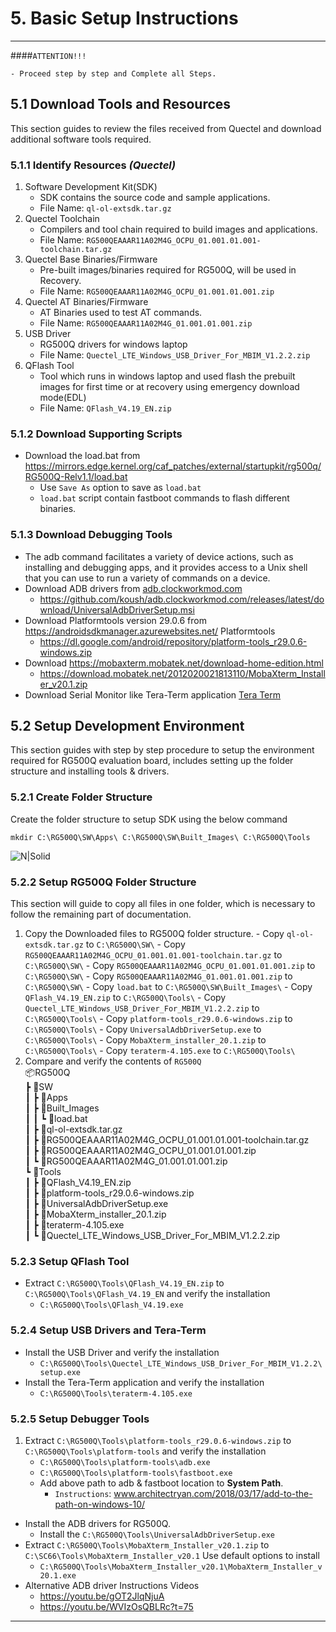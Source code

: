 # 5. Basic Setup Instructions

------------
####`ATTENTION!!!`
```warning
- Proceed step by step and Complete all Steps.
```

## 5.1 Download Tools and Resources
This section guides to review the files received from Quectel and download additional software tools required.

### 5.1.1 Identify Resources _(Quectel)_
   
   1. Software Development Kit(SDK)
      - SDK contains the source code and sample applications.
      - File Name: `ql-ol-extsdk.tar.gz`
   2. Quectel Toolchain
      - Compilers and tool chain required to build images and applications.
      - File Name: `RG500QEAAAR11A02M4G_OCPU_01.001.01.001-toolchain.tar.gz`
   3. Quectel Base Binaries/Firmware
      - Pre-built images/binaries required for RG500Q, will be used in Recovery.
      - File Name: `RG500QEAAAR11A02M4G_OCPU_01.001.01.001.zip`
   4. Quectel AT Binaries/Firmware
      - AT Binaries used to test AT commands.
      - File Name: `RG500QEAAAR11A02M4G_01.001.01.001.zip`
   5. USB Driver
      - RG500Q drivers for windows laptop
      - File Name: `Quectel_LTE_Windows_USB_Driver_For_MBIM_V1.2.2.zip`
   6. QFlash Tool
      - Tool which runs in windows laptop and used flash the prebuilt images for first time or at recovery using emergency download mode(EDL)
      - File Name: `QFlash_V4.19_EN.zip`

### 5.1.2 Download Supporting Scripts

  - Download the load.bat from <a href="https://mirrors.edge.kernel.org/caf_patches/external/startupkit/rg500q/RG500Q-Relv1.1/load.bat" target="_blank">https://mirrors.edge.kernel.org/caf_patches/external/startupkit/rg500q/RG500Q-Relv1.1/load.bat</a>
    - Use `Save As` option to save as `load.bat`
	- `load.bat` script contain fastboot commands to flash different binaries.

### 5.1.3 Download Debugging Tools

  - The adb command facilitates a variety of device actions, such as installing and debugging apps, and it provides access to a Unix shell that you can use to run a variety of commands on a device.
  - Download ADB drivers from <a href="https://adb.clockworkmod.com/" target="_blank"> adb.clockworkmod.com </a>
    - <a href="https://github.com/koush/adb.clockworkmod.com/releases/latest/download/UniversalAdbDriverSetup.msi" target="_blank">https://github.com/koush/adb.clockworkmod.com/releases/latest/download/UniversalAdbDriverSetup.msi </a>
  - Download Platformtools version 29.0.6 from <a href="https://androidsdkmanager.azurewebsites.net/Platformtools" target="_blank"> https://androidsdkmanager.azurewebsites.net/   Platformtools </a>
    - <a href="https://dl.google.com/android/repository/platform-tools_r29.0.6-windows.zip" target="_blank">https://dl.google.com/android/repository/platform-tools_r29.0.6-windows.zip</a>
  - Download  <a href="https://mobaxterm.mobatek.net/download-home-edition.html" target="_blank">https://mobaxterm.mobatek.net/download-home-edition.html</a>
    - <a href="https://download.mobatek.net/2012020021813110/MobaXterm_Installer_v20.1.zip" target="_blank">https://download.mobatek.net/2012020021813110/MobaXterm_Installer_v20.1.zip</a>
  - Download Serial Monitor like Tera-Term application <a href="https://osdn.net/projects/ttssh2/downloads/72009/teraterm-4.105.exe/" target="_blank">Tera Term</a>

## 5.2 Setup Development Environment

This section guides with step by step procedure to setup the environment required for RG500Q evaluation board, includes setting up the folder structure and installing tools & drivers.

### 5.2.1 Create Folder Structure

Create the folder structure to setup SDK using the below command

 ```console
 mkdir C:\RG500Q\SW\Apps\ C:\RG500Q\SW\Built_Images\ C:\RG500Q\Tools
 ```

![N|Solid](../pics/RG500Q/rg500q-cmd.jpg)

### 5.2.2 Setup RG500Q Folder Structure

This section will guide to copy all files in one folder, which is necessary to follow the remaining part of documentation.
   1. Copy the Downloaded files to RG500Q folder structure. 
    - Copy `ql-ol-extsdk.tar.gz` to `C:\RG500Q\SW\`
    - Copy `RG500QEAAAR11A02M4G_OCPU_01.001.01.001-toolchain.tar.gz` to `C:\RG500Q\SW\`
    - Copy `RG500QEAAAR11A02M4G_OCPU_01.001.01.001.zip` to `C:\RG500Q\SW\`
    - Copy `RG500QEAAAR11A02M4G_01.001.01.001.zip` to `C:\RG500Q\SW\`
    - Copy `load.bat` to `C:\RG500Q\SW\Built_Images\`
    - Copy `QFlash_V4.19_EN.zip` to `C:\RG500Q\Tools\`
    - Copy `Quectel_LTE_Windows_USB_Driver_For_MBIM_V1.2.2.zip` to `C:\RG500Q\Tools\`
    - Copy `platform-tools_r29.0.6-windows.zip` to `C:\RG500Q\Tools\`
    - Copy `UniversalAdbDriverSetup.exe` to `C:\RG500Q\Tools\`
    - Copy `MobaXterm_installer_20.1.zip` to `C:\RG500Q\Tools\`
    - Copy `teraterm-4.105.exe` to `C:\RG500Q\Tools\`
   2. Compare and verify the contents of `RG500Q`<br>
    📦RG500Q<br>
    ┣ 📂SW<br>
    ┃ ┣ 📂Apps<br>
    ┃ ┣ 📂Built&#95;Images<br>
    ┃ ┃ ┗ 📜load.bat<br>
    ┃ ┣ 📜ql-ol-extsdk.tar.gz<br>
    ┃ ┣ 📜RG500QEAAAR11A02M4G&#95;OCPU&#95;01.001.01.001-toolchain.tar.gz<br>
    ┃ ┣ 📜RG500QEAAAR11A02M4G&#95;OCPU&#95;01.001.01.001.zip<br>
    ┃ ┗ 📜RG500QEAAAR11A02M4G&#95;01.001.01.001.zip<br>
    ┗ 📂Tools<br>
    ┃ ┣ 📜QFlash&#95;V4.19&#95;EN.zip<br>
    ┃ ┣ 📜platform-tools&#95;r29.0.6-windows.zip<br>
    ┃ ┣ 📜UniversalAdbDriverSetup.exe<br>
    ┃ ┣ 📜MobaXterm&#95;installer&#95;20.1.zip<br>
    ┃ ┣ 📜teraterm-4.105.exe<br>
    ┃ ┗ 📜Quectel&#95;LTE&#95;Windows&#95;USB&#95;Driver&#95;For&#95;MBIM&#95;V1.2.2.zip<br>

### 5.2.3 Setup QFlash Tool

- Extract `C:\RG500Q\Tools\QFlash_V4.19_EN.zip` to `C:\RG500Q\Tools\QFlash_V4.19_EN` and verify the installation
    - `C:\RG500Q\Tools\QFlash_V4.19.exe`

### 5.2.4 Setup USB Drivers and Tera-Term

- Install the USB Driver and verify the installation
    - `C:\RG500Q\Tools\Quectel_LTE_Windows_USB_Driver_For_MBIM_V1.2.2\setup.exe `
- Install the Tera-Term application and verify the installation
    - `C:\RG500Q\Tools\teraterm-4.105.exe `

### 5.2.5 Setup Debugger Tools

1. Extract `C:\RG500Q\Tools\platform-tools_r29.0.6-windows.zip` to `C:\RG500Q\Tools\platform-tools` and verify the installation
    - `C:\RG500Q\Tools\platform-tools\adb.exe`
    - `C:\RG500Q\Tools\platform-tools\fastboot.exe`
    - Add above path to adb & fastboot location to __System Path__.
        - `Instructions`: <a href="https://www.architectryan.com/2018/03/17/add-to-the-path-on-windows-10/" target="_blank">www.architectryan.com/2018/03/17/add-to-the-path-on-windows-10/</a>
- Install the ADB drivers for RG500Q.
    - Install the `C:\RG500Q\Tools\UniversalAdbDriverSetup.exe`
- Extract `C:\RG500Q\Tools\MobaXterm_Installer_v20.1.zip` to `C:\SC66\Tools\MobaXterm_Installer_v20.1` Use default options to install
    - `C:\RG500Q\Tools\MobaXterm_Installer_v20.1\MobaXterm_Installer_v20.1.exe`
- Alternative ADB driver Instructions Videos
    - <a href="https://youtu.be/gOT2JlqNjuA" target="_blank">https://youtu.be/gOT2JlqNjuA</a>
    - <a href="https://youtu.be/WVIzOsQBLRc?t=75" target="_blank">https://youtu.be/WVIzOsQBLRc?t=75</a>

------------
